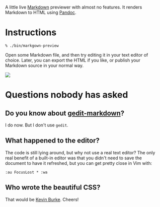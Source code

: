A little live [Markdown][] previewer with almost no features. It renders Markdown
to HTML using [Pandoc][].

# Instructions

    % ./bin/markgown-preview

Open some Markdown file, and then try editing it in your text editor of choice.
Later, you can export the HTML if you like, or publish your Markdown source in
your normal way.

![](http://willthompson.co.uk/misc/markgown-preview.png)

# Questions nobody has asked

## Do you know about [gedit-markdown][]?

I do now. But I don't use `gedit`.

## What happened to the editor?

The code is still lying around, but why not use a real text editor? The only real benefit of a built-in editor was that you didn't need to save the document to have it refreshed, but you can get pretty close in Vim with:

```vimL
:au FocusLost * :wa
```

## Who wrote the beautiful CSS?

That would be [Kevin Burke][markdowncss]. Cheers!

[Markdown]: http://daringfireball.net/projects/markdown/
[Pandoc]: http://johnmacfarlane.net/pandoc/
    "I love horses. Best of all the animals"
[gedit-markdown]: http://www.jpfleury.net/en/software/gedit-markdown.php
[markdowncss]: http://kevinburke.bitbucket.org/markdowncss/
